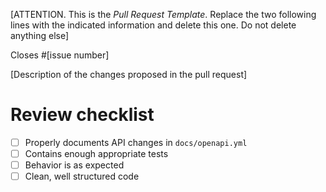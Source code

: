 [ATTENTION. This is the *Pull Request Template*. Replace the two following lines with the indicated information and delete this one. Do not delete anything else]

Closes #[issue number]

[Description of the changes proposed in the pull request]

# Review checklist
-   [ ] Properly documents API changes in `docs/openapi.yml`
-   [ ] Contains enough appropriate tests
-   [ ] Behavior is as expected
-   [ ] Clean, well structured code
